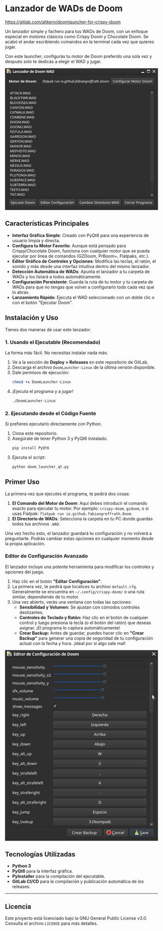 # Lanzador de WADs de Doom

https://gitlab.com/altkern/doomlauncher-for-crispy-doom

Un lanzador simple y fachero para tus WADs de Doom, con un enfoque especial en motores clásicos como Crispy Doom y Chocolate Doom. Se acabó el andar escribiendo comandos en la terminal cada vez que quieres jugar.

Con este launcher, configurás tu motor de Doom preferido una sola vez y después solo te dedicás a elegir el WAD y jugar.

![Launcher](Launcher.png)  

## Características Principales

* **Interfaz Gráfica Simple**: Creado con PyQt6 para una experiencia de usuario limpia y directa.
* **Configura tu Motor Favorito**: Aunque está pensado para Crispy/Chocolate Doom, funciona con cualquier motor que se pueda ejecutar por línea de comandos (GZDoom, PrBoom+, Flatpaks, etc.).
* **Editor Gráfico de Controles y Opciones**: Modifica las teclas, el ratón, el sonido y más desde una interfaz intuitiva dentro del mismo lanzador.
* **Detección Automática de WADs**: Apunta el lanzador a tu carpeta de WADs y los listará a todos automáticamente.
* **Configuración Persistente**: Guarda la ruta de tu motor y tu carpeta de WADs para que no tengas que volver a configurarlo todo cada vez que lo abras.
* **Lanzamiento Rápido**: Ejecuta el WAD seleccionado con un doble clic o con el botón "Ejecutar Doom".

## Instalación y Uso

Tienes dos maneras de usar este lanzador.

### 1. Usando el Ejecutable (Recomendado)

La forma más fácil. No necesitas instalar nada más.

1.  Ve a la sección de **Deploy > Releases** en este repositorio de GitLab.
2.  Descarga el archivo `DoomLauncher-Linux` de la última versión disponible.
3.  Dale permisos de ejecución:
    ```bash
    chmod +x DoomLauncher-Linux
    ```
4.  ¡Ejecuta el programa y a jugar!
    ```bash
    ./DoomLauncher-Linux
    ```

### 2. Ejecutando desde el Código Fuente

Si prefieres ejecutarlo directamente con Python.

1.  Clona este repositorio.
2.  Asegúrate de tener Python 3 y PyQt6 instalado.
    ```bash
    pip install PyQt6
    ```
3.  Ejecuta el script:
    ```bash
    python doom_launcher_qt.py
    ```

## Primer Uso

La primera vez que ejecutes el programa, te pedirá dos cosas:

1.  **El Comando del Motor de Doom**: Aquí debes introducir el comando exacto para ejecutar tu motor. Por ejemplo: `crispy-doom`, `gzdoom`, o si usas Flatpak: `flatpak run io.github.fabiangreffrath.Doom`.
2.  **El Directorio de WADs**: Selecciona la carpeta en tu PC donde guardas todos tus archivos `.WAD`.

Una vez hecho esto, el lanzador guardará tu configuración y no volverá a preguntarte. Podrás cambiar estas opciones en cualquier momento desde la propia aplicación.

### Editor de Configuración Avanzado

El lanzador incluye una potente herramienta para modificar los controles y opciones del juego.

1.  Haz clic en el botón **"Editar Configuración"**.
2.  La primera vez, te pedirá que localices tu archivo `default.cfg`. Generalmente se encuentra en `~/.config/crispy-doom/` o una ruta similar, dependiendo de tu motor.
3.  Una vez abierto, verás una ventana con todas las opciones:
    * **Sensibilidad y Volumen:** Se ajustan con cómodos controles deslizantes.
    * **Controles de Teclado y Ratón:** Haz clic en el botón de cualquier control y luego presiona la tecla (o el botón del ratón) que deseas asignar. ¡El programa lo captura automáticamente!
    * **Crear Backup:** Antes de guardar, puedes hacer clic en **"Crear Backup"** para generar una copia de seguridad de tu configuración actual con la fecha y hora. ¡Ideal por si algo sale mal!

![Config](Config.png)

## Tecnologías Utilizadas

* **Python 3**
* **PyQt6** para la interfaz gráfica.
* **PyInstaller** para la compilación del ejecutable.
* **GitLab CI/CD** para la compilación y publicación automática de los releases.

---

## Licencia

Este proyecto está licenciado bajo la GNU General Public License v3.0. Consulta el archivo `LICENSE` para más detalles.

